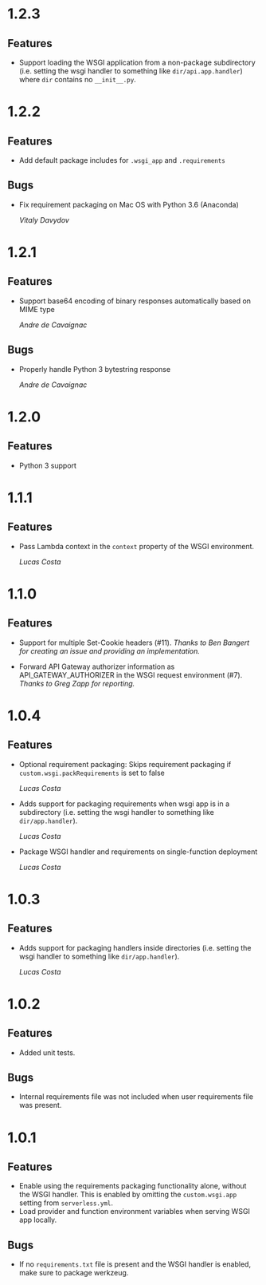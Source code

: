 # 1.2.3
## Features
* Support loading the WSGI application from a non-package subdirectory (i.e. setting the wsgi handler to something like `dir/api.app.handler`) where `dir` contains no `__init__.py`.


# 1.2.2
## Features
* Add default package includes for `.wsgi_app` and `.requirements`

## Bugs
* Fix requirement packaging on Mac OS with Python 3.6 (Anaconda)

  *Vitaly Davydov*


# 1.2.1
## Features
* Support base64 encoding of binary responses automatically based on MIME type

  *Andre de Cavaignac*

## Bugs
* Properly handle Python 3 bytestring response

  *Andre de Cavaignac*


# 1.2.0
## Features
* Python 3 support


# 1.1.1
## Features
* Pass Lambda context in the `context` property of the WSGI environment.

  *Lucas Costa*


# 1.1.0
## Features
* Support for multiple Set-Cookie headers (#11). *Thanks to Ben Bangert for creating an issue and providing an implementation.*

* Forward API Gateway authorizer information as API_GATEWAY_AUTHORIZER in the WSGI request environment (#7). *Thanks to Greg Zapp for reporting.*


# 1.0.4
## Features
* Optional requirement packaging: Skips requirement packaging if `custom.wsgi.packRequirements` is set to false

  *Lucas Costa*

* Adds support for packaging requirements when wsgi app is in a subdirectory (i.e. setting the wsgi handler to something like `dir/app.handler`).

  *Lucas Costa*

* Package WSGI handler and requirements on single-function deployment

  *Lucas Costa*


# 1.0.3
## Features
* Adds support for packaging handlers inside directories (i.e. setting the wsgi handler to something like `dir/app.handler`).

  *Lucas Costa*


# 1.0.2
## Features
* Added unit tests.

## Bugs
* Internal requirements file was not included when user requirements file was present.


# 1.0.1
## Features
* Enable using the requirements packaging functionality alone, without the WSGI handler. This is enabled by omitting the `custom.wsgi.app` setting from `serverless.yml`.
* Load provider and function environment variables when serving WSGI app locally.

## Bugs
* If no `requirements.txt` file is present and the WSGI handler is enabled, make sure to package werkzeug.
